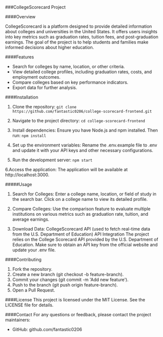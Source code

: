 ###CollegeScorecard Project

####Overview

CollegeScorecard is a platform designed to provide detailed information about colleges and universities in the United States. It offers users insights into key metrics such as graduation rates, tuition fees, and post-graduation earnings. The goal of the project is to help students and families make informed decisions about higher education.

####Features

- Search for colleges by name, location, or other criteria.
- View detailed college profiles, including graduation rates, costs, and employment outcomes.
- Compare colleges based on key performance indicators.
- Export data for further analysis.

####Installation

1. Clone the repository:
`git clone https://github.com/fantastic0206/college-scorecard-frontend.git`

2. Navigate to the project directory:
`cd college-scorecard-frontend`

3. Install dependencies:
Ensure you have Node.js and npm installed. Then run:
`npm install`

4. Set up the environment variables:
Rename the .env.example file to .env and update it with your API keys and other necessary configurations.

5. Run the development server:
`npm start`

6.Access the application:
The application will be available at http://localhost:3000.

#####Usage
1. Search for Colleges:
    Enter a college name, location, or field of study in the search bar.
    Click on a college name to view its detailed profile.

2. Compare Colleges:
    Use the comparison feature to evaluate multiple institutions on various metrics such as graduation rate, tuition, and average earnings.

3. Download Data:
    CollegeScorecard API (used to fetch real-time data from the U.S. Department of Education)
    API Integration
    The project relies on the College Scorecard API provided by the U.S. Department of Education. Make sure to obtain an API key from the official website and update your .env file.

####Contributing
1. Fork the repository.
2. Create a new branch (git checkout -b feature-branch).
3. Commit your changes (git commit -m 'Add new feature').
4. Push to the branch (git push origin feature-branch).
5. Open a Pull Request.

####License
This project is licensed under the MIT License. See the LICENSE file for details.

####Contact
For any questions or feedback, please contact the project maintainers:
- GitHub: github.com/fantastic0206
